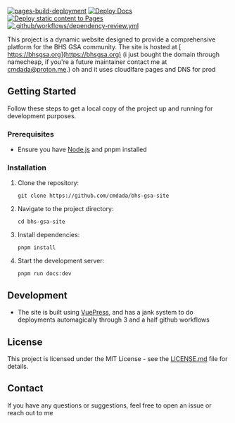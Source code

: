 [![pages-build-deployment](https://github.com/cmdada/bhs-gsa-site/actions/workflows/pages/pages-build-deployment/badge.svg)](https://github.com/cmdada/bhs-gsa-site/actions/workflows/pages/pages-build-deployment)
[![Deploy Docs](https://github.com/cmdada/bhs-gsa-site/actions/workflows/deploy-docs.yml/badge.svg)](https://github.com/cmdada/bhs-gsa-site/actions/workflows/deploy-docs.yml)
[![Deploy static content to Pages](https://github.com/cmdada/bhs-gsa-site/actions/workflows/static.yml/badge.svg)](https://github.com/cmdada/bhs-gsa-site/actions/workflows/static.yml)
[![.github/workflows/dependency-review.yml](https://github.com/cmdada/bhs-gsa-site/actions/workflows/dependency-review.yml/badge.svg)](https://github.com/cmdada/bhs-gsa-site/actions/workflows/dependency-review.yml)

This project is a dynamic website designed to provide a comprehensive platform for the BHS GSA community. The site is hosted at [
https://bhsgsa.org](https://bhsgsa.org) (i just bought the domain through namecheap, if you're a future maintainer contact me at cmdada@proton.me.) oh and it uses cloudlfare pages and DNS for prod
## Getting Started
Follow these steps to get a local copy of the project up and running for development purposes.
### Prerequisites
- Ensure you have [Node.js](https://nodejs.org/) and pnpm installed
### Installation
1. Clone the repository:
   ```
   git clone https://github.com/cmdada/bhs-gsa-site

2. Navigate to the project directory:
   ```
   cd bhs-gsa-site

3. Install dependencies:
   ```
   pnpm install

4. Start the development server:
   ```
   pnpm run docs:dev

## Development
- The site is built using [VuePress](https://vuepress.vuejs.org/), and has a jank system to do deployments automagically through 3 and a half github workflows
## License
This project is licensed under the MIT License - see the [LICENSE.md](LICENSE.md) file for details.
## Contact
If you have any questions or suggestions, feel free to open an issue or reach out to me
